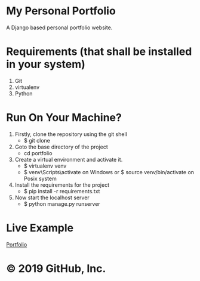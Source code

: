 # My Personal Portfolio
  A Django based personal portfolio website.

# Requirements (that shall be installed in your system)
  1. Git
  2. virtualenv
  3. Python

# Run On Your Machine?
  1. Firstly, clone the repository using the git shell 
      - $ git clone 
  2. Goto the base directory of the project 
     - cd portfolio 
  3. Create a virtual environment and activate it. 
      - $ virtualenv venv 
      - $ venv\Scripts\activate on Windows or $ source venv/bin/activate on Posix system 
  4. Install the requirements for the project 
      - $ pip install -r requirements.txt 
  5. Now start the localhost server
      - $ python manage.py runserver 

# Live Example
   [Portfolio](http://msgc320.pythonanywhere.com/)


# © 2019 GitHub, Inc.
